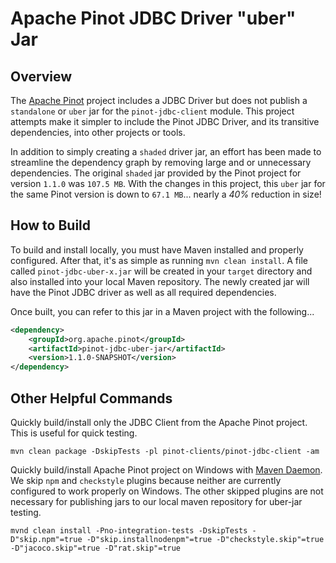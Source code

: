 # Apache Pinot JDBC Driver "uber" Jar

## Overview
The [Apache Pinot](https://github.com/apache/pinot) project includes a JDBC Driver but does not publish a `standalone` or `uber` jar for the `pinot-jdbc-client` module.  This project attempts make it simpler to include the Pinot JDBC Driver, and its transitive dependencies, into other projects or tools.  

In addition to simply creating a `shaded` driver jar, an effort has been made to streamline the dependency graph by removing large and or unnecessary dependencies. The original `shaded` jar provided by the Pinot project for version `1.1.0` was `107.5 MB`.  With the changes in this project, this `uber` jar for the same Pinot version is down to `67.1 MB`... nearly a *40%* reduction in size!

## How to Build
To build and install locally, you must have Maven installed and properly configured.  After that, it's as simple as running `mvn clean install`.  A file called `pinot-jdbc-uber-x.jar` will be created in your `target` directory and also installed into your local Maven repository.  The newly created jar will have the Pinot JDBC driver as well as all required dependencies.

Once built, you can refer to this jar in a Maven project with the following...
```xml
<dependency>
    <groupId>org.apache.pinot</groupId>
    <artifactId>pinot-jdbc-uber-jar</artifactId>
    <version>1.1.0-SNAPSHOT</version>
</dependency>
```

## Other Helpful Commands

Quickly build/install only the JDBC Client from the Apache Pinot project.  This is useful for quick testing.
```
mvn clean package -DskipTests -pl pinot-clients/pinot-jdbc-client -am
```

Quickly build/install Apache Pinot project on Windows with [Maven Daemon](https://github.com/apache/maven-mvnd).   We skip `npm` and `checkstyle` plugins because neither are currently configured to work properly on Windows.  The other skipped plugins are not necessary for publishing jars to our local maven repository for uber-jar testing.
```
mvnd clean install -Pno-integration-tests -DskipTests -D"skip.npm"=true -D"skip.installnodenpm"=true -D"checkstyle.skip"=true -D"jacoco.skip"=true -D"rat.skip"=true
```